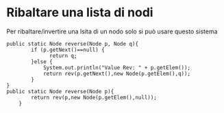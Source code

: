 # Ribaltare una lista di nodi

Per ribaltare/invertire una lsita di un nodo solo si può usare questo sistema

```
public static Node reverse(Node p, Node q){
		if (p.getNext()==null) { 
		      return q;
		}else {
			System.out.println("Value Rev: " + p.getElem());
		    return rev(p.getNext(),new Node(p.getElem(),q));
		}
}
public static Node reverse(Node p){
		return rev(p,new Node(p.getElem(),null));
	}
```
